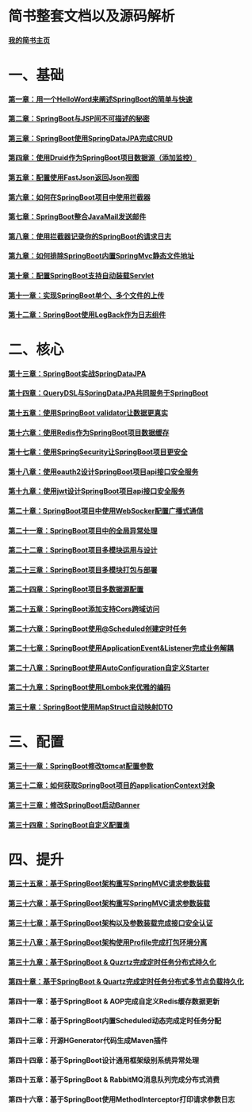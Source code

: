 ﻿# 简书整套文档以及源码解析

#### [我的简书主页](http://jianshu.yuqiyu.com)

# 一、基础
#### [第一章：用一个HelloWord来阐述SpringBoot的简单与快速](http://www.jianshu.com/p/2a37c26d1928)
#### [第二章：SpringBoot与JSP间不可描述的秘密](http://www.jianshu.com/p/90a84c814d0c)
#### [第三章：SpringBoot使用SpringDataJPA完成CRUD](http://www.jianshu.com/p/b6932740f3c0)
#### [第四章：使用Druid作为SpringBoot项目数据源（添加监控）](http://www.jianshu.com/p/e84e2709f383)
#### [第五章：配置使用FastJson返回Json视图](http://www.jianshu.com/p/14df78573cb2)
#### [第六章：如何在SpringBoot项目中使用拦截器](http://www.jianshu.com/p/f69b21731b41)
#### [第七章：SpringBoot整合JavaMail发送邮件](http://www.jianshu.com/p/0991f0841b0a)
#### [第八章：使用拦截器记录你的SpringBoot的请求日志](http://www.jianshu.com/p/890c23a1b3d7)
#### [第九章：如何排除SpringBoot内置SpringMvc静态文件地址](http://www.jianshu.com/p/c6ab1081fd5f)
#### [第十章：配置SpringBoot支持自动装载Servlet](http://www.jianshu.com/p/2973bdd083ef)
#### [第十一章：实现SpringBoot单个、多个文件的上传](http://www.jianshu.com/p/7903b6ebe47f)
#### [第十二章：SpringBoot使用LogBack作为日志组件](http://www.jianshu.com/p/06b6574943df)

# 二、核心
#### [第十三章：SpringBoot实战SpringDataJPA](http://www.jianshu.com/p/9d5bf0e4943f)
#### [第十四章：QueryDSL与SpringDataJPA共同服务于SpringBoot](http://www.jianshu.com/p/7379173e1970)
#### [第十五章：使用SpringBoot validator让数据更真实](http://www.jianshu.com/p/e111d3fbc583)
#### [第十六章：使用Redis作为SpringBoot项目数据缓存](http://www.jianshu.com/p/5a70b13a4fa7)
#### [第十七章：使用SpringSecurity让SpringBoot项目更安全](http://www.jianshu.com/p/c3b49d0a490b)
#### [第十八章：使用oauth2设计SpringBoot项目api接口安全服务](http://www.jianshu.com/p/ded9dc32f550)
#### [第十九章：使用jwt设计SpringBoot项目api接口安全服务](http://www.jianshu.com/p/2503cde90c55)
#### [第二十章：SpringBoot项目中使用WebSocker配置广播式通信](http://www.jianshu.com/p/19cec6fbf422)
#### [第二十一章：SpringBoot项目中的全局异常处理](http://www.jianshu.com/p/1c6207d8ee9d)
#### [第二十二章：SpringBoot项目多模块运用与设计](http://www.jianshu.com/p/33809a23e91a)
#### [第二十三章：SpringBoot项目多模块打包与部署](http://www.jianshu.com/p/37d083ce2063)
#### [第二十四章：SpringBoot项目多数据源配置](http://www.jianshu.com/p/9f812e651319)
#### [第二十五章：SpringBoot添加支持Cors跨域访问](http://www.jianshu.com/p/c6ea21b64f6e)
#### [第二十六章：SpringBoot使用@Scheduled创建定时任务](http://www.jianshu.com/p/c7492aeb35a1)
#### [第二十七章：SpringBoot使用ApplicationEvent&Listener完成业务解耦](http://www.jianshu.com/p/4359dd4b36a6)
#### [第二十八章：SpringBoot使用AutoConfiguration自定义Starter](http://www.jianshu.com/p/188065e1137b)
#### [第二十九章：SpringBoot使用Lombok来优雅的编码](http://www.jianshu.com/p/9bd6ce692ab1)
#### [第三十章：SpringBoot使用MapStruct自动映射DTO](http://www.jianshu.com/p/3f20ca1a93b0)

# 三、配置
#### [第三十一章：SpringBoot修改tomcat配置参数](http://www.jianshu.com/p/a4bb58331107)
#### [第三十二章：如何获取SpringBoot项目的applicationContext对象](http://www.jianshu.com/p/3cd2d4e73eb7)
#### [第三十三章：修改SpringBoot启动Banner](http://www.jianshu.com/p/c1f7617c99aa)
#### [第三十四章：SpringBoot自定义配置类](http://www.jianshu.com/p/2c2cdb80fe47)

# 四、提升
#### [第三十五章：基于SpringBoot架构重写SpringMVC请求参数装载](http://www.jianshu.com/p/d8f844711bf4)
#### [第三十六章：基于SpringBoot架构重写SpringMVC请求参数装载](http://www.jianshu.com/p/24ebb66c25cb)
#### [第三十七章：基于SpringBoot架构以及参数装载完成接口安全认证](http://www.jianshu.com/p/e22691d2ad90)
#### [第三十八章：基于SpringBoot架构使用Profile完成打包环境分离](http://www.jianshu.com/p/23b4f882f397)
#### [第三十九章：基于SpringBoot & Quzrtz完成定时任务分布式持久化](http://www.jianshu.com/p/d52d62fb2ac6)
#### [第四十章：基于SpringBoot & Quartz完成定时任务分布式多节点负载持久化](http://www.jianshu.com/p/49133c107143)
#### 第四十一章：基于SpringBoot & AOP完成自定义Redis缓存数据更新
#### 第四十二章：基于SpringBoot内置Scheduled动态完成定时任务分配
#### 第四十三章：开源HGenerator代码生成Maven插件
#### 第四十四章：基于SpringBoot设计通用框架级别系统异常处理
#### 第四十五章：基于SpringBoot & RabbitMQ消息队列完成分布式消费
#### 第四十六章：基于SpringBoot使用MethodInterceptor打印请求参数日志